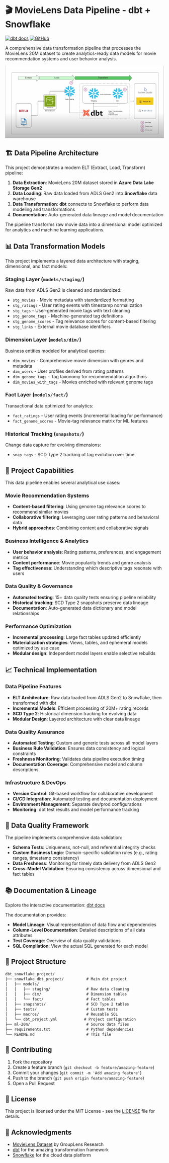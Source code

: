 # 🎬 MovieLens Data Pipeline - dbt + Snowflake

[![dbt docs](https://img.shields.io/badge/dbt-docs-orange.svg)](https://peter-opapa.github.io/dbt_snowflake_project/)
[![GitHub](https://img.shields.io/github/license/Peter-Opapa/dbt_snowflake_project)](LICENSE)

A comprehensive data transformation pipeline that processes the MovieLens 20M dataset to create analytics-ready data models for movie recommendation systems and user behavior analysis.

![Project Architecture](https://github.com/Peter-Opapa/dbt_snowflake_project/blob/main/images/project_architecture.png)

## 🏗️ Data Pipeline Architecture

This project demonstrates a modern ELT (Extract, Load, Transform) pipeline:

1. **Data Extraction**: MovieLens 20M dataset stored in **Azure Data Lake Storage Gen2**
2. **Data Loading**: Raw data loaded from ADLS Gen2 into **Snowflake** data warehouse
3. **Data Transformation**: **dbt** connects to Snowflake to perform data modeling and transformations
4. **Documentation**: Auto-generated data lineage and model documentation

The pipeline transforms raw movie data into a dimensional model optimized for analytics and machine learning applications.

## 📊 Data Transformation Models

This project implements a layered data architecture with staging, dimensional, and fact models:

### Staging Layer (`models/staging/`)
Raw data from ADLS Gen2 is cleaned and standardized:
- `stg_movies` - Movie metadata with standardized formatting
- `stg_ratings` - User rating events with timestamp normalization
- `stg_tags` - User-generated movie tags with text cleaning
- `stg_genome_tags` - Machine-generated tag definitions
- `stg_genome_scores` - Tag relevance scores for content-based filtering
- `stg_links` - External movie database identifiers

### Dimension Layer (`models/dim/`)
Business entities modeled for analytical queries:
- `dim_movies` - Comprehensive movie dimension with genres and metadata
- `dim_users` - User profiles derived from rating patterns
- `dim_genome_tags` - Tag taxonomy for recommendation algorithms
- `dim_movies_with_tags` - Movies enriched with relevant genome tags

### Fact Layer (`models/fact/`)
Transactional data optimized for analytics:
- `fact_ratings` - User rating events (incremental loading for performance)
- `fact_genome_scores` - Movie-tag relevance matrix for ML features

### Historical Tracking (`snapshots/`)
Change data capture for evolving dimensions:
- `snap_tags` - SCD Type 2 tracking of tag evolution over time

## 🎯 Project Capabilities

This data pipeline enables several analytical use cases:

### Movie Recommendation Systems
- **Content-based filtering**: Using genome tag relevance scores to recommend similar movies
- **Collaborative filtering**: Leveraging user rating patterns and behavioral data
- **Hybrid approaches**: Combining content and collaborative signals

### Business Intelligence & Analytics
- **User behavior analysis**: Rating patterns, preferences, and engagement metrics
- **Content performance**: Movie popularity trends and genre analysis
- **Tag effectiveness**: Understanding which descriptive tags resonate with users

### Data Quality & Governance
- **Automated testing**: 15+ data quality tests ensuring pipeline reliability
- **Historical tracking**: SCD Type 2 snapshots preserve data lineage
- **Documentation**: Auto-generated data dictionary and model relationships

### Performance Optimization
- **Incremental processing**: Large fact tables updated efficiently
- **Materialization strategies**: Views, tables, and ephemeral models optimized by use case
- **Modular design**: Independent model layers enable selective rebuilds

## 📈 Technical Implementation

### Data Pipeline Features
- **ELT Architecture**: Raw data loaded from ADLS Gen2 to Snowflake, then transformed with dbt
- **Incremental Models**: Efficient processing of 20M+ rating records
- **SCD Type 2**: Historical dimension tracking for evolving data
- **Modular Design**: Layered architecture with clear data lineage

### Data Quality Assurance
- **Automated Testing**: Custom and generic tests across all model layers
- **Business Rule Validation**: Ensures data consistency and logical constraints
- **Freshness Monitoring**: Validates data pipeline execution timing
- **Documentation Coverage**: Comprehensive model and column descriptions

### Infrastructure & DevOps
- **Version Control**: Git-based workflow for collaborative development
- **CI/CD Integration**: Automated testing and documentation deployment
- **Environment Management**: Separate dev/prod configurations
- **Monitoring**: dbt test results and model performance tracking

## 🧪 Data Quality Framework

The pipeline implements comprehensive data validation:

- **Schema Tests**: Uniqueness, not-null, and referential integrity checks
- **Custom Business Logic**: Domain-specific validation rules (e.g., rating ranges, timestamp consistency)
- **Data Freshness**: Monitoring for timely data delivery from ADLS Gen2
- **Cross-Model Validation**: Ensuring consistency across dimensional and fact tables

## 📚 Documentation & Lineage

Explore the interactive documentation: [dbt docs](https://peter-opapa.github.io/dbt_snowflake_project/)

The documentation provides:
- **Model Lineage**: Visual representation of data flow and dependencies
- **Column-Level Documentation**: Detailed descriptions of all data attributes
- **Test Coverage**: Overview of data quality validations
- **SQL Compilation**: View the actual SQL generated for each model

## 📁 Project Structure

```
dbt_snowflake_project/
├── snowflake_dbt_project/          # Main dbt project
│   ├── models/
│   │   ├── staging/                # Raw data cleaning
│   │   ├── dim/                    # Dimension tables
│   │   └── fact/                   # Fact tables
│   ├── snapshots/                  # SCD Type 2 tables
│   ├── tests/                      # Custom tests
│   ├── macros/                     # Reusable SQL
│   └── dbt_project.yml            # Project configuration
├── ml-20m/                         # Source data files
├── requirements.txt                # Python dependencies
└── README.md                       # This file
```

## 🤝 Contributing

1. Fork the repository
2. Create a feature branch (`git checkout -b feature/amazing-feature`)
3. Commit your changes (`git commit -m 'Add amazing feature'`)
4. Push to the branch (`git push origin feature/amazing-feature`)
5. Open a Pull Request

## 📄 License

This project is licensed under the MIT License - see the [LICENSE](LICENSE) file for details.

## 🙏 Acknowledgments

- [MovieLens Dataset](https://grouplens.org/datasets/movielens/) by GroupLens Research
- [dbt](https://www.getdbt.com/) for the amazing transformation framework
- [Snowflake](https://www.snowflake.com/) for the cloud data platform


